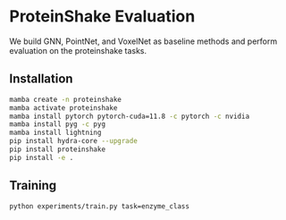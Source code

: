 # ProteinShake Evaluation

We build GNN, PointNet, and VoxelNet as baseline methods and perform evaluation on the proteinshake tasks.

## Installation

```bash
mamba create -n proteinshake
mamba activate proteinshake
mamba install pytorch pytorch-cuda=11.8 -c pytorch -c nvidia
mamba install pyg -c pyg
mamba install lightning
pip install hydra-core --upgrade
pip install proteinshake
pip install -e .
```

## Training

```bash
python experiments/train.py task=enzyme_class
```